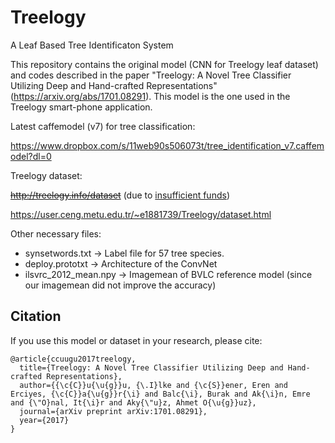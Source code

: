 # Treelogy
A Leaf Based Tree Identificaton System

This repository contains the original model (CNN for Treelogy leaf dataset) and codes described in the paper "Treelogy: A Novel Tree Classifier Utilizing Deep and Hand-crafted Representations" (https://arxiv.org/abs/1701.08291). This model is the one used in the Treelogy smart-phone application.

Latest caffemodel (v7) for tree classification:

https://www.dropbox.com/s/11web90s506073t/tree_identification_v7.caffemodel?dl=0

Treelogy dataset:

~~http://treelogy.info/dataset~~ (due to [insufficient funds](https://www.youtube.com/watch?v=fEzHttCKR8s))

https://user.ceng.metu.edu.tr/~e1881739/Treelogy/dataset.html

Other necessary files:
  - synsetwords.txt -> Label file for 57 tree species.
  - deploy.prototxt -> Architecture of the ConvNet
  - ilsvrc_2012_mean.npy -> Imagemean of BVLC reference model (since our imagemean did not improve the accuracy)
 
## Citation

If you use this model or dataset in your research, please cite:

```
@article{ccuugu2017treelogy,
  title={Treelogy: A Novel Tree Classifier Utilizing Deep and Hand-crafted Representations},
  author={{\c{C}}u{\u{g}}u, {\.I}lke and {\c{S}}ener, Eren and Erciyes, {\c{C}}a{\u{g}}r{\i} and Balc{\i}, Burak and Ak{\i}n, Emre and {\"O}nal, It{\i}r and Aky{\"u}z, Ahmet O{\u{g}}uz},
  journal={arXiv preprint arXiv:1701.08291},
  year={2017}
}
```

